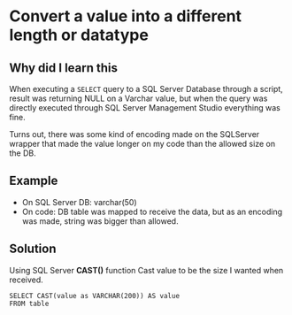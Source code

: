# Convert a value into a different length or datatype

## Why did I learn this

When executing a `SELECT` query to a SQL Server Database through a script, result was returning NULL on a Varchar value, but when the query was directly executed through SQL Server Management Studio everything was fine.

Turns out, there was some kind of encoding made on the SQLServer wrapper that made the value longer on my code than the allowed size on the DB.

## Example

- On SQL Server DB: varchar(50)
- On code: DB table was mapped to receive the data, but as an encoding was made, string was bigger than allowed.

## Solution

Using SQL Server **CAST()** function
Cast value to be the size I wanted when received.
```
SELECT CAST(value as VARCHAR(200)) AS value
FROM table
```
